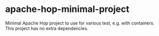 # apache-hop-minimal-project
Minimal Apache Hop project to use for various test, e.g. with containers. This project has no extra dependencies.
